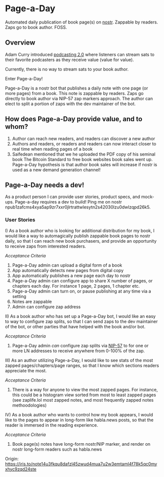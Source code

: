 # Page-a-Day
Automated daily publication of book page(s) on [nostr]([url](https://github.com/nostr-protocol/nostr)). Zappable by readers. Zaps go to book author. FOSS.

## Overview
Adam Curry introduced [podcasting 2.0]([url](https://podcastindex.org)) where listeners can stream sats to their favorite podcasters as they receive value (value for value). 

Currently, there is no way to stream sats to your book author. 

Enter Page-a-Day! 

Page-a-Day is a nostr bot that publishes a daily note with one page (or more pages) from a book. This note is zappable by readers. Zaps go directly to book author via NIP-57 zap markers approach. The author can elect to split a portion of zaps with the dev maintainer of the bot.

## How does Page-a-Day provide value, and to whom?
1) Author can reach new readers, and readers can discover a new author
2) Authors and readers, or readers and readers can now interact closer to real time when reading pages of a book
3) Saifedean mentioned that we he uploaded the PDF copy of his seminal book The Bitcoin Standard to free book websites book sales went up. Page-a-Day hypothesis is that author book sales will increase if nostr is used as a new demand generation channel!

## Page-a-Day needs a dev!
As a product person I can provide user stories, product specs, and mock-ups. Page-a-day requires a dev to build! Ping me on nostr npub1zafcms4xya5ap9zr7xxr0jlrtrattwlesytn2s42030lzu0dwlzqpd26k5.

### User Stories
I) As a book author who is looking for additional distribution for my book, I would like a way to automagically publish zappable book pages to nostr daily, so that I can reach new book purchasers, and provide an opportunity to receive zaps from interested readers.

  _Acceptance Criteria_
  1. Page-a-Day admin can upload a digital form of a book
  2. App automatically detects new pages from digital copy
  3. App automatically publishes a new page each day to nostr
  4. Page-a-Day admin can configure app to share X number of pages, or chapters each day. For instance 1 page, 2 pages, 1 chapter etc.
  5. Page-a-Day admin can turn on, or pause publishing at any time via a setting
  6. Notes are zappable
  7. Admin can configure zap address


II) As a book author who has set up a Page-a-Day bot, I would like an easy to way to configure zap splits, so that I can send zaps to the dev maintainer of the bot, or other parties that have helped with the book and/or bot.

  _Acceptance Criteria_
  1. Page-a-Day admin _can_ configure zap splits via [NIP-57]([url](https://github.com/nostr-protocol/nips/pull/402#issuecomment-1494471771)) to for one or more LN addresses to receive anywhere from 0-100% of the zap.

III) As an author utilizing Page-a-Day, I would like to see stats of the most zapped pages/chapters/page ranges, so that I know which sections readers appreciate the most.

  _Acceptance Criteria_
  1. There is a way for anyone to view the most zapped pages. For instance, this could be a histogram view sorted from most to least zapped pages (see zaplife.lol most zapped notes, and most frequently zapped notes methoodologies)

IV) As a book author who wants to control how my book appears, I would like to the pages to appear in long-form like habla.news posts, so that the reader is immersed in the reading experience.
  
  _Acceptance Criteria_
  1. Book page(s) notes have long-form nostr/NIP marker, and render on nostr long-form readers such as habla.news

Origin: https://iris.to/note14u3fkqu8dafzl45zwud4mua7u2w3emtaml4f78k5qc0myxhyc9zqd24ste
